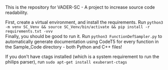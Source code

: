 This is the repository for VADER-SC - A project to increase source code readability.    
     
First, create a virtual environment, and install the requirements. Run ```python3 -m venv SC_Venv && source SC_Venv/bin/activate && pip install -r requirements.txt -vvv```     
Finally, you should be good to run it. Run ```python3 FunctionDefSampler.py``` to automatically generate documentation using CodeT5 for every function in the Sample_Code directory - both Python and C++ files!    
     
If you don't have ctags installed (which is a system requirement to run the philips parser), run ```sudo apt-get install exuberant-ctags```